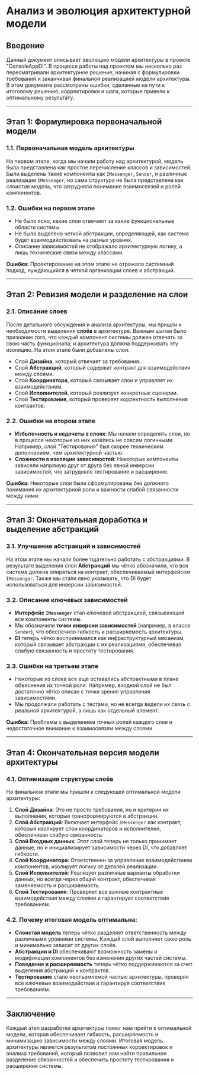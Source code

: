 # Анализ и эволюция архитектурной модели

## Введение
Данный документ описывает эволюцию модели архитектуры в проекте "ConsoleAppDI". В процессе работы над проектом мы несколько раз пересматривали архитектурное решение, начиная с формулировки требований и заканчивая финальной реализацией модели архитектуры. В этом документе рассмотрены ошибки, сделанные на пути к итоговому решению, корректировки и шаги, которые привели к оптимальному результату.

---

## Этап 1: Формулировка первоначальной модели

### 1.1. Первоначальная модель архитектуры
На первом этапе, когда мы начали работу над архитектурой, модель была представлена как простое перечисление классов и зависимостей. Были выделены такие компоненты как `IMessenger`, `Sender`, и различные реализации `IMessenger`, но сама структура не была представлена как _слоистая модель_, что затрудняло понимание взаимосвязей и ролей компонентов.

### 1.2. Ошибки на первом этапе
- Не было ясно, какие слои отвечают за какие функциональные области системы.
- Не было выделено четкой абстракции, определяющей, как система будет взаимодействовать на разных уровнях.
- Описание зависимостей не отображало архитектурную логику, а лишь технические связи между классами.

**Ошибка:** Проектирование на этом этапе не отражало системный подход, нуждающийся в четкой организации слоев и абстракций.

---

## Этап 2: Ревизия модели и разделение на слои

### 2.1. Описание слоев
После детального обсуждения и анализа архитектуры, мы пришли к необходимости выделения **слоёв** в архитектуре. Важным шагом было признание того, что каждый компонент системы должен отвечать за свою часть функционала, и архитектура должна поддерживать эту изоляцию. На этом этапе были добавлены слои:
- Слой **Дизайна**, который отвечает за требования.
- Слой **Абстракций**, который содержит контракт для взаимодействия между слоями.
- Слой **Координатора**, который связывает слои и управляет их взаимодействием.
- Слой **Исполнителей**, который реализует конкретные сценарии.
- Слой **Тестирования**, который проверяет корректность выполнения контрактов.

### 2.2. Ошибки на втором этапе
- **Избыточность и недочеты в слоях**: Мы начали определять слои, но в процессе некоторые из них казались не совсем логичными. Например, слой "Тестирования" был скорее техническим дополнением, чем архитектурной частью.
- **Сложности в изоляции зависимостей**: Некоторые компоненты зависели напрямую друг от друга без явной инверсии зависимостей, что затрудняло тестирование и расширение.

**Ошибка:** Некоторые слои были сформулированы без должного понимания их архитектурной роли и важности слабой связанности между ними.

---

## Этап 3: Окончательная доработка и выделение абстракций

### 3.1. Улучшение абстракций и зависимостей
На этом этапе мы начали более тщательно работать с абстракциями. В результате выделения слоя **Абстракций** мы чётко обозначили, что вся система должна опираться на контракт, обеспечиваемый интерфейсом `IMessenger`. Также мы стали явно указывать, что DI будет использоваться для инверсии зависимостей.

### 3.2. Описание ключевых зависимостей
- **Интерфейс `IMessenger`** стал ключевой абстракцией, связывающей все компоненты системы.
- Мы обозначили **точки инверсии зависимостей** (например, в классе `Sender`), что обеспечило гибкость и расширяемость архитектуры.
- **DI** теперь чётко воспринимался как инфраструктурный механизм, который связывает абстракции с их реализациями, обеспечивая слабую связанность и простоту тестирования.

### 3.3. Ошибки на третьем этапе
- Некоторые из слоев все ещё оставались абстрактными в плане объяснения их точной роли. Например, входной слой не был достаточно чётко описан с точки зрения управления зависимостями.
- Мы продолжали работать с тестами, но не всегда видели их связь с реальной архитектурой, а лишь как отдельный элемент.

**Ошибка:** Проблемы с выделением точных ролей каждого слоя и недостаточное внимание к взаимосвязям между слоями.

---

## Этап 4: Окончательная версия модели архитектуры

### 4.1. Оптимизация структуры слоёв
На финальном этапе мы пришли к следующей оптимальной модели архитектуры:
1. **Слой Дизайна**: Это не просто требования, но и критерии их выполнения, которые трансформируются в абстракции.
2. **Слой Абстракций**: Включает интерфейс `IMessenger` как контракт, который изолирует слои координаторов и исполнителей, обеспечивая слабую связанность.
3. **Слой Входных данных**: Этот слой теперь не только принимает данные, но и инициализирует зависимости через DI, что добавляет гибкости.
4. **Слой Координатора**: Ответственен за управление взаимодействием компонентов, изолирует логику от деталей реализации.
5. **Слой Исполнителей**: Реализует различные варианты обработки данных, но всегда через общий контракт, обеспечивая заменяемость и расширяемость.
6. **Слой Тестирования**: Проверяет все важные контрактные взаимодействия между слоями и гарантирует соответствие требованиям.

### 4.2. Почему итоговая модель оптимальна:
- **Слоистая модель** теперь чётко разделяет ответственность между различными уровнями системы. Каждый слой выполняет свою роль и минимально зависит от других слоёв.
- **Абстракции и DI** обеспечивают возможность замены и модификации компонентов без изменения других частей системы.
- **Поведение и расширяемость** теперь чётко поддерживаются за счет выделения абстракций и контрактов.
- **Тестирование** стало неотъемлемой частью архитектуры, проверяя все ключевые взаимодействия и гарантируя соответствие требованиям.

---

## Заключение
Каждый этап разработки архитектуры помог нам прийти к оптимальной модели, которая обеспечивает гибкость, расширяемость и минимизацию зависимости между слоями. Итоговая модель архитектуры является результатом постоянных корректировок и анализа требований, который позволил нам найти правильное разделение обязанностей и обеспечить простоту тестирования и расширения системы.